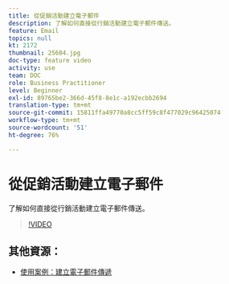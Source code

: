 ```yaml
---
title: 從促銷活動建立電子郵件
description: 了解如何直接從行銷活動建立電子郵件傳送。
feature: Email
topics: null
kt: 2172
thumbnail: 25604.jpg
doc-type: feature video
activity: use
team: DOC
role: Business Practitioner
level: Beginner
exl-id: 89765be2-366d-45f8-8e1c-a192ecbb2694
translation-type: tm+mt
source-git-commit: 15811ffa49770a8cc5ff59c8f477029c96425074
workflow-type: tm+mt
source-wordcount: '51'
ht-degree: 76%

---
```


# 從促銷活動建立電子郵件

了解如何直接從行銷活動建立電子郵件傳送。

>[!VIDEO](https://video.tv.adobe.com/v/25604?quality=12)

## 其他資源：

* [使用案例：建立電子郵件傳遞](https://experienceleague.adobe.com/docs/campaign-classic/using/designing-content/editing-html-content/use-case--creating-an-email-delivery.html?lang=zh-Hant#designing-content)
